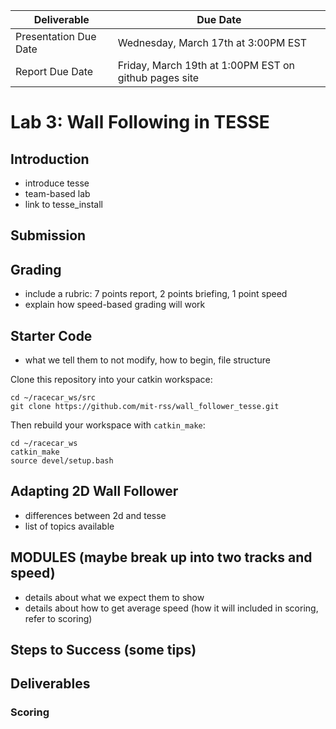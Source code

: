 | Deliverable | Due Date              |
|---------------|----------------------------------------------------------------------------|
| Presentation Due Date  | Wednesday, March 17th at 3:00PM EST                |
| Report Due Date     | Friday, March 19th at 1:00PM EST on github pages site |


# Lab 3: Wall Following in TESSE

## Introduction

- introduce tesse
- team-based lab
- link to tesse_install

## Submission

## Grading

- include a rubric: 7 points report, 2 points briefing, 1 point speed
- explain how speed-based grading will work

## Starter Code

- what we tell them to not modify, how to begin, file structure

Clone this repository into your catkin workspace:

    cd ~/racecar_ws/src
    git clone https://github.com/mit-rss/wall_follower_tesse.git

Then rebuild your workspace with `catkin_make`:

    cd ~/racecar_ws
    catkin_make
    source devel/setup.bash



## Adapting 2D Wall Follower
- differences between 2d and tesse
- list of topics available

## MODULES (maybe break up into two tracks and speed)

- details about what we expect them to show
- details about how to get average speed (how it will included in scoring, refer to scoring)

## Steps to Success (some tips)

## Deliverables


### Scoring
